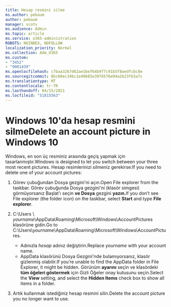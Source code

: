```yaml
---
title: Hesap resmini silme
ms.author: pebaum
author: pebaum
manager: scotv
ms.audience: Admin
ms.topic: article
ms.service: o365-administration
ROBOTS: NOINDEX, NOFOLLOW
localization_priority: Normal
ms.collection: Adm_O365
ms.custom:
- "3452"
- "9001439"
ms.openlocfilehash: c7baa3267d62ae1bef64b9f7c91b5f8aedfcbc8e
ms.sourcegitcommit: 8bc60ec34bc1e40685e3976576e04a2623f63a7c
ms.translationtype: MT
ms.contentlocale: tr-TR
ms.lasthandoff: 04/15/2021
ms.locfileid: "51815563"
---
```

# <a name="delete-an-account-picture-in-windows-10"></a><span data-ttu-id="db5aa-102">Windows 10'da hesap resmini silme</span><span class="sxs-lookup"><span data-stu-id="db5aa-102">Delete an account picture in Windows 10</span></span>

<span data-ttu-id="db5aa-103">Windows, en son üç resminiz arasında geçiş yapmak için tasarlanmıştır.</span><span class="sxs-lookup"><span data-stu-id="db5aa-103">Windows is designed to let you switch between your three most recent pictures.</span></span> <span data-ttu-id="db5aa-104">Hesap resimlerinizi silmeniz gerekirse:</span><span class="sxs-lookup"><span data-stu-id="db5aa-104">If you need to delete one of your account pictures:</span></span>

1. <span data-ttu-id="db5aa-105">Görev çubuğundan Dosya gezgini'ni açın.</span><span class="sxs-lookup"><span data-stu-id="db5aa-105">Open File explorer from the taskbar.</span></span> <span data-ttu-id="db5aa-106">Görev çubuğunda Dosya gezgini'ni (klasör simgesi) görmüyorsanız Başlat'ı seçin **ve Dosya** gezgini **yazın.**</span><span class="sxs-lookup"><span data-stu-id="db5aa-106">If you don’t see File explorer (the folder icon) on the taskbar, select **Start** and type **File explorer**.</span></span>

2. <span data-ttu-id="db5aa-107">C:\Users \\ *yourname*\AppData\Roaming\Microsoft\Windows\AccountPictures klasörüne gidin.</span><span class="sxs-lookup"><span data-stu-id="db5aa-107">Go to C:\Users\\*yourname*\AppData\Roaming\Microsoft\Windows\AccountPictures.</span></span> 
    - <span data-ttu-id="db5aa-108">Adınızla *hesap* adınız değiştirin.</span><span class="sxs-lookup"><span data-stu-id="db5aa-108">Replace *yourname* with your account name.</span></span>
    - <span data-ttu-id="db5aa-109">AppData klasörünü Dosya Gezgini'nde bulamıyorsanız, klasör gizlenmiş olabilir.</span><span class="sxs-lookup"><span data-stu-id="db5aa-109">If you’re unable to find the AppData folder in File Explorer, it might be hidden.</span></span> <span data-ttu-id="db5aa-110">Görünüm **ayarını** seçin ve klasördeki **tüm öğeleri göstermek** için Gizli Öğeler onay kutusunu seçin.</span><span class="sxs-lookup"><span data-stu-id="db5aa-110">Select the **View** setting, and select the **Hidden Items** check box to show all items in a folder.</span></span>

3. <span data-ttu-id="db5aa-111">Artık kullanmak istediğiniz hesap resmini silin.</span><span class="sxs-lookup"><span data-stu-id="db5aa-111">Delete the account picture you no longer want to use.</span></span>
 
 